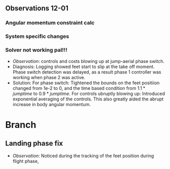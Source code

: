 ## Observations 12-01
### Angular momentum constraint calc

### System specific changes

### Solver not working pal!!!
 - *Observation*: controls and costs blowing up at jump-aerial phase switch. 
 - Diagnosis: Logging showed feet start to slip at the take off moment. Phase switch detection was delayed, as a result phase 1 controller was working when phase 2 was active.
 - Solution: For phase switch: Tightened the bounds on the feet positiion changed from 1e-2 to 0, and the time based condition from $1.1*jump time$ to $0.9*jump time$. For controls ubruptly blowing up: Introduced exponential averaging of the controls. This also greatly aided the abrupt increase in body angular momentum.


# Branch 
## Landing phase fix

 - *Observation:* Noticed during the tracking of the feet position during flight phase, 